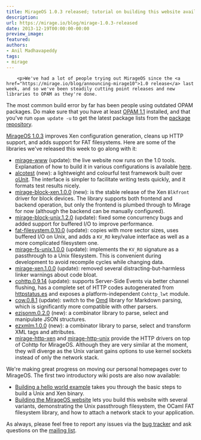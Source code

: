 ```yaml
---
title: MirageOS 1.0.3 released; tutorial on building this website available
description:
url: https://mirage.io/blog/mirage-1.0.3-released
date: 2013-12-19T00:00:00-00:00
preview_image:
featured:
authors:
- Anil Madhavapeddy
tags:
- mirage
---
```



        <p>We've had a lot of people trying out MirageOS since the <a href="https://mirage.io/blog/announcing-mirage10">1.0 release</a> last week, and so we've been steadily cutting point releases and new libraries to OPAM as they're done.
The most common build error by far has been people using outdated OPAM packages.  Do make sure that you have at least <a href="http://opam.ocaml.org/doc/Quick_Install.html">OPAM 1.1</a> installed, and that you've run <code>opam update -u</code> to get the latest package lists from the <a href="https://github.com/ocaml/opam-repository">package repository</a>.</p>
<p><a href="https://github.com/mirage/mirage/releases/tag/1.0.3">MirageOS 1.0.3</a> improves
Xen configuration generation, cleans up HTTP support, and adds support for FAT
filesystems.  Here are some of the libraries we've released this week to go along with it:</p>
<ul>
<li><a href="https://github.com/mirage/mirage-www">mirage-www</a> (update): the live website now runs on the 1.0 tools.  Explanation of how to build it in various configurations is available <a href="https://mirage.io/wiki/mirage-www">here</a>.
</li>
<li><a href="https://github.com/samoht/alcotest">alcotest</a> (new): a lightweight and colourful test framework built over <a href="http://ounit.forge.ocamlcore.org/">oUnit</a>.  The interface is simpler to facilitate writing tests quickly, and it formats test results nicely.
</li>
<li><a href="https://github.com/mirage/mirage-block-xen">mirage-block-xen.1.0.0</a> (new): is the stable release of the Xen <code>Blkfront</code> driver for block devices.  The library supports both frontend and backend operation, but only the frontend is plumbed through to Mirage for now (although the backend can be manually configured).
</li>
<li><a href="https://github.com/mirage/mirage-block-unix">mirage-block-unix.1.2.0</a> (update): fixed some concurrency bugs and added support for buffered I/O to improve performance.
</li>
<li><a href="https://github.com/mirage/ocaml-fat">fat-filesystem.0.10.0</a> (update): copies with more sector sizes, uses buffered I/O on Unix, and adds a <code>KV_RO</code> key/value interface as well as a more complicated filesystem one.
</li>
<li><a href="https://github.com/mirage/mirage-fs-unix">mirage-fs-unix.1.0.0</a> (update): implements the <code>KV_RO</code> signature as a passthrough to a Unix filesystem.  This is convenient during development to avoid recompile cycles while changing data.
</li>
<li><a href="https://github.com/mirage/mirage-platform">mirage-xen.1.0.0</a> (update): removed several distracting-but-harmless linker warnings about code bloat.
</li>
<li><a href="https://github.com/mirage/ocaml-cohttp">cohttp.0.9.14</a> (update): supports Server-Side Events via better channel flushing, has a complete set of HTTP codes autogenerated from <a href="https://github.com/citricsquid/httpstatus.es">httpstatus.es</a> and exposes a platform-independent <code>Cohttp_lwt</code> module.
</li>
<li><a href="https://github.com/mirage/ocaml-cow">cow.0.8.1</a> (update): switch to the <a href="https://github.com/pw374/omd">Omd</a> library for Markdown parsing, which is significantly more compatible with other parsers.
</li>
<li><a href="https://github.com/samoht/ezjsonm">ezjsonm.0.2.0</a> (new): a combinator library to parse, select and manipulate JSON structures.
</li>
<li><a href="https://github.com/avsm/ezxmlm">ezxmlm.1.0.0</a> (new): a combinator library to parse, select and transform XML tags and attributes.
</li>
<li><a href="https://github.com/mirage/mirage-http-xen">mirage-http-xen</a> and <a href="https://github.com/mirage/mirage-http-unix">mirage-http-unix</a> provide the HTTP drivers on top of Cohttp for MirageOS. Although they are very similar at the moment, they will diverge as the Unix variant gains options to use kernel sockets instead of only the network stack.
</li>
</ul>
<p>We're making great progress on moving our personal homepages over to MirageOS.  The first two introductory wiki posts are also now available:</p>
<ul>
<li><a href="https://mirage.io/wiki/hello-world">Building a hello world example</a> takes you through the basic steps to build a Unix and Xen binary.
</li>
<li><a href="https://mirage.io/wiki/mirage-www">Building the MirageOS website</a> lets you build this website with several variants, demonstrating the Unix passthrough filesystem, the OCaml FAT filesystem library, and how to attach a network stack to your application.
</li>
</ul>
<p>As always, please feel free to report any issues via the <a href="https://github.com/mirage/mirage/issues">bug tracker</a> and ask questions on the <a href="mailto:mirageos-devel@lists.xenproject.org">mailing list</a>.</p>

      
